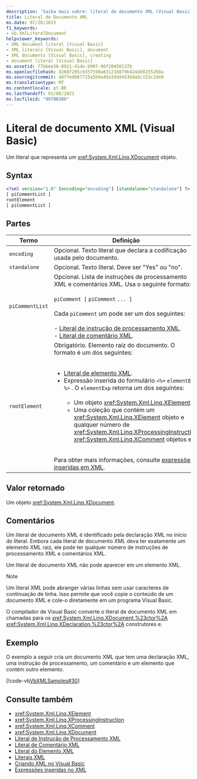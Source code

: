 ```yaml
---
description: 'Saiba mais sobre: literal de documento XML (Visual Basic)'
title: Literal de Documento XML
ms.date: 07/20/2015
f1_keywords:
- vb.XmlLiteralDocument
helpviewer_keywords:
- XML document literal [Visual Basic]
- XML literals [Visual Basic], document
- XML documents [Visual Basic], creating
- document literal [Visual Basic]
ms.assetid: f7bbee56-0911-41de-b907-96f20450137b
ms.openlocfilehash: d268f205c9357598a631216879b424dd8155268a
ms.sourcegitcommit: ddf7edb67715a5b9a45e3dd44536dabc153c1de0
ms.translationtype: MT
ms.contentlocale: pt-BR
ms.lasthandoff: 02/06/2021
ms.locfileid: "99700306"
---
```

# <a name="xml-document-literal-visual-basic"></a>Literal de documento XML (Visual Basic)

Um literal que representa um <xref:System.Xml.Linq.XDocument> objeto.  
  
## <a name="syntax"></a>Syntax  
  
```xml  
<?xml version="1.0" [encoding="encoding"] [standalone="standalone"] ?>  
[ piCommentList ]  
rootElement  
[ piCommentList ]  
```  
  
## <a name="parts"></a>Partes  
  
|Termo|Definição|  
|---|---|  
|`encoding`|Opcional. Texto literal que declara a codificação usada pelo documento.|  
|`standalone`|Opcional. Texto literal. Deve ser "Yes" ou "no".|  
|`piCommentList`|Opcional. Lista de instruções de processamento XML e comentários XML. Usa o seguinte formato:<br /><br /> `piComment [` `piComment` `... ]`<br /><br /> Cada `piComment` um pode ser um dos seguintes:<br /><br /> -   [Literal de instrução de processamento XML](xml-processing-instruction-literal.md).<br />-   [Literal de comentário XML](xml-comment-literal.md).|  
|`rootElement`|Obrigatório. Elemento raiz do documento. O formato é um dos seguintes:<br /><br /> <ul><li>[Literal de elemento XML](xml-element-literal.md).</li><li>Expressão inserida do formulário `<%=` `elementExp` `%>` . O `elementExp` retorna um dos seguintes:<br /><br /> <ul><li>Um objeto <xref:System.Xml.Linq.XElement>.</li><li>Uma coleção que contém um <xref:System.Xml.Linq.XElement> objeto e qualquer número de <xref:System.Xml.Linq.XProcessingInstruction> <xref:System.Xml.Linq.XComment> objetos e.</li></ul></li></ul><br /> Para obter mais informações, consulte [expressões inseridas em XML](../../programming-guide/language-features/xml/embedded-expressions-in-xml.md).|  
  
## <a name="return-value"></a>Valor retornado  

 Um objeto <xref:System.Xml.Linq.XDocument>.  
  
## <a name="remarks"></a>Comentários  

 Um literal de documento XML é identificado pela declaração XML no início do literal. Embora cada literal de documento XML deva ter exatamente um elemento XML raiz, ele pode ter qualquer número de instruções de processamento XML e comentários XML.  
  
 Um literal de documento XML não pode aparecer em um elemento XML.  
  
> [!NOTE]
> Um literal XML pode abranger várias linhas sem usar caracteres de continuação de linha. Isso permite que você copie o conteúdo de um documento XML e cole-o diretamente em um programa Visual Basic.  
  
 O compilador de Visual Basic converte o literal de documento XML em chamadas para os <xref:System.Xml.Linq.XDocument.%23ctor%2A> <xref:System.Xml.Linq.XDeclaration.%23ctor%2A> construtores e.  
  
## <a name="example"></a>Exemplo  

 O exemplo a seguir cria um documento XML que tem uma declaração XML, uma instrução de processamento, um comentário e um elemento que contém outro elemento.  
  
 [!code-vb[VbXMLSamples#30](~/samples/snippets/visualbasic/VS_Snippets_VBCSharp/VbXMLSamples/VB/XMLSamples13.vb#30)]  
  
## <a name="see-also"></a>Consulte também

- <xref:System.Xml.Linq.XElement>
- <xref:System.Xml.Linq.XProcessingInstruction>
- <xref:System.Xml.Linq.XComment>
- <xref:System.Xml.Linq.XDocument>
- [Literal de Instrução de Processamento XML](xml-processing-instruction-literal.md)
- [Literal de Comentário XML](xml-comment-literal.md)
- [Literal do Elemento XML](xml-element-literal.md)
- [Literais XML](index.md)
- [Criando XML no Visual Basic](../../programming-guide/language-features/xml/creating-xml.md)
- [Expressões inseridas no XML](../../programming-guide/language-features/xml/embedded-expressions-in-xml.md)
